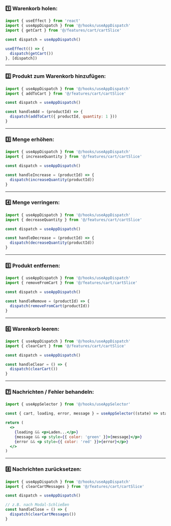 

### 1️⃣ **Warenkorb holen:**

```jsx
import { useEffect } from 'react'
import { useAppDispatch } from '@/hooks/useAppDispatch'
import { getCart } from '@/features/cart/cartSlice'

const dispatch = useAppDispatch()

useEffect(() => {
  dispatch(getCart())
}, [dispatch])
```

---

### 2️⃣ **Produkt zum Warenkorb hinzufügen:**

```jsx
import { useAppDispatch } from '@/hooks/useAppDispatch'
import { addToCart } from '@/features/cart/cartSlice'

const dispatch = useAppDispatch()

const handleAdd = (productId) => {
  dispatch(addToCart({ productId, quantity: 1 }))
}
```

---

### 3️⃣ **Menge erhöhen:**

```jsx
import { useAppDispatch } from '@/hooks/useAppDispatch'
import { increaseQuantity } from '@/features/cart/cartSlice'

const dispatch = useAppDispatch()

const handleIncrease = (productId) => {
  dispatch(increaseQuantity(productId))
}
```

---

### 4️⃣ **Menge verringern:**

```jsx
import { useAppDispatch } from '@/hooks/useAppDispatch'
import { decreaseQuantity } from '@/features/cart/cartSlice'

const dispatch = useAppDispatch()

const handleDecrease = (productId) => {
  dispatch(decreaseQuantity(productId))
}
```

---

### 5️⃣ **Produkt entfernen:**

```jsx
import { useAppDispatch } from '@/hooks/useAppDispatch'
import { removeFromCart } from '@/features/cart/cartSlice'

const dispatch = useAppDispatch()

const handleRemove = (productId) => {
  dispatch(removeFromCart(productId))
}
```

---

### 6️⃣ **Warenkorb leeren:**

```jsx
import { useAppDispatch } from '@/hooks/useAppDispatch'
import { clearCart } from '@/features/cart/cartSlice'

const dispatch = useAppDispatch()

const handleClear = () => {
  dispatch(clearCart())
}
```

---

### 7️⃣ **Nachrichten / Fehler behandeln:**

```jsx
import { useAppSelector } from '@/hooks/useAppSelector'

const { cart, loading, error, message } = useAppSelector((state) => state.cart)

return (
  <>
    {loading && <p>Laden...</p>}
    {message && <p style={{ color: 'green' }}>{message}</p>}
    {error && <p style={{ color: 'red' }}>{error}</p>}
  </>
)
```

---

### 8️⃣ **Nachrichten zurücksetzen:**

```jsx
import { useAppDispatch } from '@/hooks/useAppDispatch'
import { clearCartMessages } from '@/features/cart/cartSlice'

const dispatch = useAppDispatch()

// z.B. nach Modal-Schließen
const handleClose = () => {
  dispatch(clearCartMessages())
}
```
